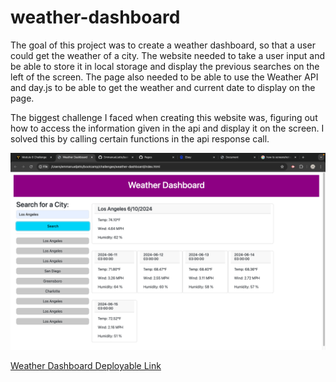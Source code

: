 # weather-dashboard
The goal of this project was to create a weather dashboard, so that a user could get the weather of a city.  The website needed to take a user input and be able to store it in local storage and display the previous searches on the left of the screen.  The page also needed to be able to use the Weather API and day.js to be able to get the weather and current date to display on the page.  

The biggest challenge I faced when creating this website was, figuring out how to access the information given in the api and display it on the screen.  I solved this by calling certain functions in the api response call.  

![Image of Website](./assets/images/screenshot-weatherboard.png)

[Weather Dashboard Deployable Link](https://emmanueljatto.github.io/weather-dashboard/)